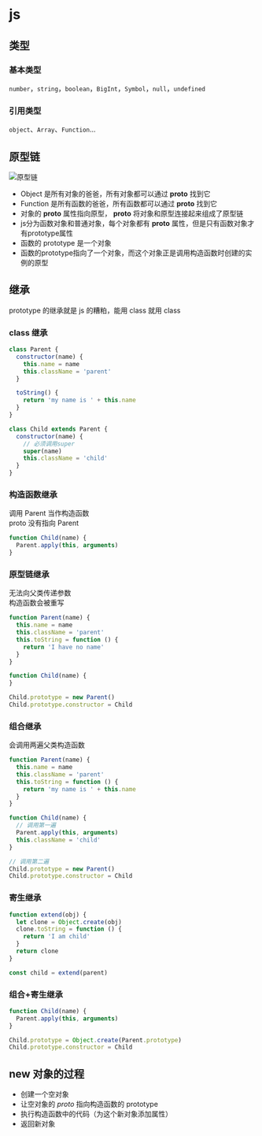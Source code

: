 # js

## 类型

### 基本类型

`number`，`string`，`boolean`，`BigInt`，`Symbol`，`null`，`undefined`

### 引用类型

`object`、`Array`、`Function`...

## 原型链

![原型链](https://s1.huangchengtuo.com/img/0420prototype.png)

* Object 是所有对象的爸爸，所有对象都可以通过 __proto__ 找到它
* Function 是所有函数的爸爸，所有函数都可以通过 __proto__ 找到它
* 对象的 __proto__ 属性指向原型， __proto__ 将对象和原型连接起来组成了原型链
* js分为函数对象和普通对象，每个对象都有 __proto__ 属性，但是只有函数对象才有prototype属性
* 函数的 prototype 是一个对象
* 函数的prototype指向了一个对象，而这个对象正是调用构造函数时创建的实例的原型

## 继承

prototype 的继承就是 js 的糟粕，能用 class 就用 class

### class 继承

```js
class Parent {
  constructor(name) {
    this.name = name
    this.className = 'parent'
  }

  toString() {
    return 'my name is ' + this.name
  }
}

class Child extends Parent {
  constructor(name) {
    // 必须调用super
    super(name)
    this.className = 'child'
  }
}
```

### 构造函数继承

调用 Parent 当作构造函数  
proto 没有指向 Parent

```js
function Child(name) {
  Parent.apply(this, arguments)
}
```

### 原型链继承

无法向父类传递参数  
构造函数会被重写

```js
function Parent(name) {
  this.name = name
  this.className = 'parent'
  this.toString = function () {
    return 'I have no name'
  }
}

function Child(name) {
}

Child.prototype = new Parent()
Child.prototype.constructor = Child
```

### 组合继承

会调用两遍父类构造函数

```js
function Parent(name) {
  this.name = name
  this.className = 'parent'
  this.toString = function () {
    return 'my name is ' + this.name
  }
}

function Child(name) {
  // 调用第一遍
  Parent.apply(this, arguments)
  this.className = 'child'
}

// 调用第二遍
Child.prototype = new Parent()
Child.prototype.constructor = Child
```

### 寄生继承

```js
function extend(obj) {
  let clone = Object.create(obj)
  clone.toString = function () {
    return 'I am child'
  }
  return clone
}

const child = extend(parent)
```

### 组合+寄生继承

```js
function Child(name) {
  Parent.apply(this, arguments)
}

Child.prototype = Object.create(Parent.prototype)
Child.prototype.constructor = Child
```

## new 对象的过程

* 创建一个空对象
* 让空对象的 _proto_ 指向构造函数的 prototype
* 执行构造函数中的代码（为这个新对象添加属性）
* 返回新对象  
